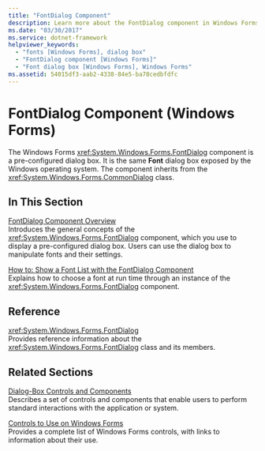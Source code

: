 ```yaml
---
title: "FontDialog Component"
description: Learn more about the FontDialog component in Windows Forms, which is a pre-configured dialog box.   
ms.date: "03/30/2017"
ms.service: dotnet-framework
helpviewer_keywords: 
  - "fonts [Windows Forms], dialog box"
  - "FontDialog component [Windows Forms]"
  - "Font dialog box [Windows Forms], Windows Forms"
ms.assetid: 54015df3-aab2-4338-84e5-ba78cedbfdfc
---
```

# FontDialog Component (Windows Forms)

The Windows Forms <xref:System.Windows.Forms.FontDialog> component is a pre-configured dialog box. It is the same **Font** dialog box exposed by the Windows operating system. The component inherits from the <xref:System.Windows.Forms.CommonDialog> class.  
  
## In This Section  

[FontDialog Component Overview](fontdialog-component-overview-windows-forms.md)  
Introduces the general concepts of the <xref:System.Windows.Forms.FontDialog> component, which you use to display a pre-configured dialog box. Users can use the dialog box to manipulate fonts and their settings.  
  
[How to: Show a Font List with the FontDialog Component](how-to-show-a-font-list-with-the-fontdialog-component.md)  
Explains how to choose a font at run time through an instance of the <xref:System.Windows.Forms.FontDialog> component.  
  
## Reference  

<xref:System.Windows.Forms.FontDialog>  
Provides reference information about the <xref:System.Windows.Forms.FontDialog> class and its members.  
  
## Related Sections  

[Dialog-Box Controls and Components](dialog-box-controls-and-components-windows-forms.md)  
Describes a set of controls and components that enable users to perform standard interactions with the application or system.  
  
[Controls to Use on Windows Forms](controls-to-use-on-windows-forms.md)  
Provides a complete list of Windows Forms controls, with links to information about their use.
